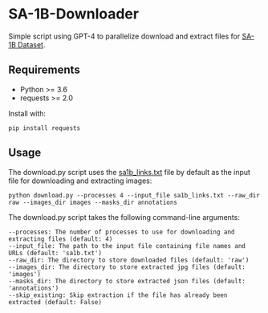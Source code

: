 # SA-1B-Downloader
Simple script using GPT-4 to parallelize download and extract files for [SA-1B Dataset](https://ai.facebook.com/datasets/segment-anything/). 

## Requirements
* Python >= 3.6
* requests >= 2.0

Install with:
```
pip install requests
```

## Usage

The download.py script uses the [sa1b_links.txt](https://ai.facebook.com/datasets/segment-anything-downloads/) file by default as the input file for downloading and extracting images:

```
python download.py --processes 4 --input_file sa1b_links.txt --raw_dir raw --images_dir images --masks_dir annotations
```

The download.py script takes the following command-line arguments:

    --processes: The number of processes to use for downloading and extracting files (default: 4)
    --input_file: The path to the input file containing file names and URLs (default: 'sa1b.txt')
    --raw_dir: The directory to store downloaded files (default: 'raw')
    --images_dir: The directory to store extracted jpg files (default: 'images')
    --masks_dir: The directory to store extracted json files (default: 'annotations')
    --skip_existing: Skip extraction if the file has already been extracted (default: False)
    

